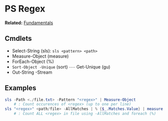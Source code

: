 # PS Regex
**Related:** [Fundamentals](/Fundamentals/Readme.md)

## Cmdlets
- Select-String (sls): `sls <pattern> <path>`
- Measure-Object (measure)
- ForEach-Object (%)
- `Sort-Object -Unique` (sort) ∙∙∙∙∙ Get-Unique (gu)
- Out-String -Stream

## Examples
```powershell
sls -Path <./file.txt> -Pattern "<regex>" | Measure-Object
    # : Count occurences of <regex> (up to one per line)
sls "<regex>" <path/file> -AllMatches | % {$_.Matches.Value} | measure
    # : Count ALL <regex> in file using -AllMatches and foreach (%)
```
